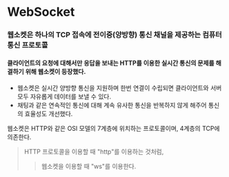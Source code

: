 # WebSocket

### 웹소켓은 하나의 TCP 접속에 전이중(양방향) 통신 채널을 제공하는 컴퓨터 통신 프로토콜   

#### 클라이언트의 요청에 대해서만 응답을 보내는 HTTP를 이용한 실시간 통신의 문제를 해결하기 위해 웹소켓이 등장했다.   
* 웹소켓은 실시간 양방향 통신을 지원하며 한번 연결이 수립되면 클라이언트와 서버 모두 자유롭게 데이터를 보낼 수 있다.
* 채팅과 같은 연속적인 통신에 대해 계속 유사한 통신을 반복하지 않게 해주어 통신의 효율성도 개선했다.   

웹소켓은 HTTP와 같은 OSI 모델의 7계층에 위치하는 프로토콜이며, 4계층의 TCP에 의존한다.

> HTTP 프로토콜을 이용할 때 "http"를 이용하는 것처럼,
> >웹소켓을 이용할 때 "ws"를 이용한다.

